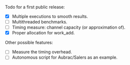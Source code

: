 Todo for a first public release:

- [x] Multiple executions to smooth results.
- [ ] Multithreaded benchmarks.
- [ ] Timing measure: channel capacity (or approximation of).
- [x] Proper allocation for work_add.

Other possible features:

- [ ] Measure the timing overhead.
- [ ] Autonomous script for Aubrac/Salers as an example.